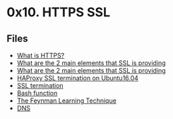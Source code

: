 # 0x10. HTTPS SSL
## Files
* <a href="https://www.instantssl.com/http-vs-https">What is HTTPS?</a>
* <a href="https://www.sslshopper.com/why-ssl-the-purpose-of-using-ssl-certificates.html">What are the 2 main elements that SSL is providing</a>
* <a href="https://docs.ionos.com/cloud/">What are the 2 main elements that SSL is providing</a>
* <a href="https://docs.ionos.com/cloud/">HAProxy SSL termination on Ubuntu16.04</a>
* <a href="https://en.wikipedia.org/wiki/TLS_termination_proxy">SSL termination</a>
* <a href="https://tldp.org/LDP/abs/html/complexfunct.html">Bash function</a>
* <a href="https://fs.blog/feynman-learning-technique/">The Feynman Learning Technique</a>
* <a href="https://howdns.works/">DNS</a>
